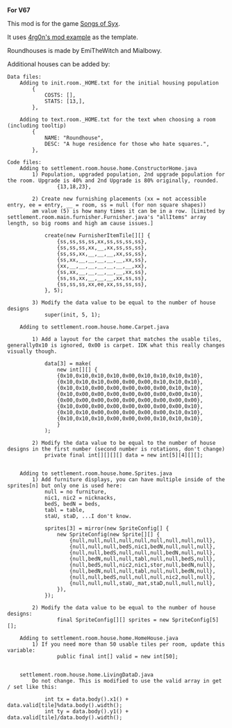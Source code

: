 **For V67**

This mod is for the game [Songs of Syx](https://store.steampowered.com/app/1162750/Songs_of_Syx/).

It uses [4rg0n's mod example](https://github.com/4rg0n/songs-of-syx-mod-example/) as the template. 

Roundhouses is made by EmiTheWitch and Mialbowy. 

Additional houses can be added by:

	Data files:
		Adding to init.room._HOME.txt for the initial housing population
			{
				COSTS: [],
				STATS: [13,],
			},
				
		Adding to text.room._HOME.txt for the text when choosing a room (including tooltip)
			{
				NAME: "Roundhouse",
				DESC: "A huge residence for those who hate squares.",
			},
		
	Code files: 
		Adding to settlement.room.house.home.ConstructorHome.java
			1) Population, upgraded population, 2nd upgrade population for the room. Upgrade is 40% and 2nd Upgrade is 80% originally, rounded.
					{13,18,23},
				
			2) Create new furnishing placements (xx = not accessible entry, ee = entry, __ = room, ss = null (for non square shapes))
			am value (5) is how many times it can be in a row. [Limited by settlement.room.main.furnisher.Furnisher.java's "allItems" array length, so big rooms and high am cause issues.]
		
				create(new FurnisherItemTile[][] {
					{ss,ss,ss,ss,xx,ss,ss,ss,ss},
					{ss,ss,ss,xx,__,xx,ss,ss,ss},
					{ss,ss,xx,__,__,__,xx,ss,ss},
					{ss,xx,__,__,__,__,__,xx,ss},
					{xx,__,__,__,__,__,__,__,xx},
					{ss,xx,__,__,__,__,__,xx,ss},
					{ss,ss,xx,__,__,__,xx,ss,ss},
					{ss,ss,ss,xx,ee,xx,ss,ss,ss},
				}, 5);
		
			3) Modify the data value to be equal to the number of house designs 		
				super(init, 5, 1);
			
		Adding to settlement.room.house.home.Carpet.java

			1) Add a layout for the carpet that matches the usable tiles, generally0x10 is ignored, 0x00 is carpet. IDK what this really changes visually though. 
			
				data[3] = make(
					new int[][] {
					{0x10,0x10,0x10,0x10,0x00,0x10,0x10,0x10,0x10},
					{0x10,0x10,0x10,0x00,0x00,0x00,0x10,0x10,0x10},
					{0x10,0x10,0x00,0x00,0x00,0x00,0x00,0x10,0x10},
					{0x10,0x00,0x00,0x00,0x00,0x00,0x00,0x00,0x10},
					{0x00,0x00,0x00,0x00,0x00,0x00,0x00,0x00,0x00},
					{0x10,0x00,0x00,0x00,0x00,0x00,0x00,0x00,0x10},
					{0x10,0x10,0x00,0x00,0x00,0x00,0x00,0x10,0x10},
					{0x10,0x10,0x10,0x00,0x00,0x00,0x10,0x10,0x10},
					}
				);
			
			2) Modify the data value to be equal to the number of house designs in the first number (second number is rotations, don't change)
				private final int[][][][] data = new int[5][4][][];
			
		
		Adding to settlement.room.house.home.Sprites.java
			1) Add furniture displays, you can have multiple inside of the sprites[n] but only one is used here:
				null = no furniture, 
				nic1, nic2 = nicknacks, 
				bedS, bedN = beds, 
				tabl = table, 
				staU, staD, ...I don't know.
				
				sprites[3] = mirror(new SpriteConfig[] {
					new SpriteConfig(new Sprite[][] {
						{null,null,null,null,null,null,null,null,null},
						{null,null,null,bedS,nic1,bedN,null,null,null},
						{null,null,bedS,null,null,null,bedN,null,null},
						{null,bedN,null,null,tabl,null,null,bedS,null},
						{null,bedS,null,nic2,nic1,stor,null,bedN,null},
						{null,bedN,null,null,tabl,null,null,bedN,null},
						{null,null,bedS,null,null,null,nic2,null,null},
						{null,null,null,staU,_mat,staD,null,null,null},
					}),
				});
		
			2) Modify the data value to be equal to the number of house designs:
					final SpriteConfig[][] sprites = new SpriteConfig[5][];
		
		Adding to settlement.room.house.home.HomeHouse.java
			1) If you need more than 50 usable tiles per room, update this variable:
				    public final int[] valid = new int[50];
				
		
		settlement.room.house.home.LivingDataD.java
			Do not change. This is modified to use the valid array in get / set like this:
			
				int tx = data.body().x1() + data.valid[tile]%data.body().width();
				int ty = data.body().y1() + data.valid[tile]/data.body().width();
		
		